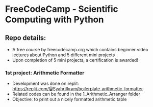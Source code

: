 # FreeCodeCamp - Scientific Computing with Python

## Repo details:
- A free course by freecodecamp.org which contains beginner video lectures about Python and 5 different mini projects
- Upon completion of 5 mini projects, a certification is awarded!

### 1st project: Arithmetic Formatter
- Development was done on replit: https://replit.com/@SyahriIkram/boilerplate-arithmetic-formatter
- Related codes can be found in the 1_Arithmetic_Arranger folder
- Objective: to print out a nicely formatted arithmetic table


